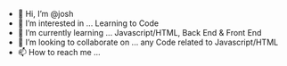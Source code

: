 - 👋 Hi, I’m @josh
- 👀 I’m interested in ... Learning to Code
- 🌱 I’m currently learning ... Javascript/HTML, Back End & Front End
- 💞️ I’m looking to collaborate on ... any Code related to Javascript/HTML
- 📫 How to reach me ... 

<!---
joyev/joyev is a ✨ special ✨ repository because its `README.md` (this file) appears on your GitHub profile.
You can click the Preview link to take a look at your changes.
--->
